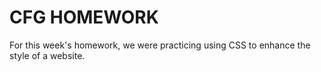 # CFG HOMEWORK
For this week's homework, we were practicing using CSS to enhance the style of a website. 
